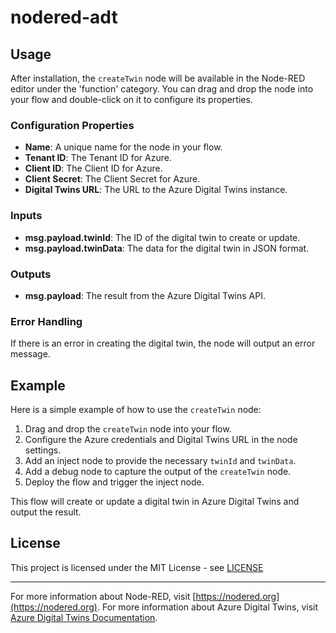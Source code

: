 # nodered-adt

## Usage

After installation, the `createTwin` node will be available in the Node-RED editor under the 'function' category. You can drag and drop the node into your flow and double-click on it to configure its properties.

### Configuration Properties

- **Name**: A unique name for the node in your flow.
- **Tenant ID**: The Tenant ID for Azure.
- **Client ID**: The Client ID for Azure.
- **Client Secret**: The Client Secret for Azure.
- **Digital Twins URL**: The URL to the Azure Digital Twins instance.

### Inputs

- **msg.payload.twinId**: The ID of the digital twin to create or update.
- **msg.payload.twinData**: The data for the digital twin in JSON format.

### Outputs

- **msg.payload**: The result from the Azure Digital Twins API.

### Error Handling

If there is an error in creating the digital twin, the node will output an error message.

## Example

Here is a simple example of how to use the `createTwin` node:

1. Drag and drop the `createTwin` node into your flow.
2. Configure the Azure credentials and Digital Twins URL in the node settings.
3. Add an inject node to provide the necessary `twinId` and `twinData`.
4. Add a debug node to capture the output of the `createTwin` node.
5. Deploy the flow and trigger the inject node.

This flow will create or update a digital twin in Azure Digital Twins and output the result.

## License

This project is licensed under the MIT License - see [LICENSE](https://raw.githubusercontent.com/noemarius/nodered-adt/main/LICENSE)

---

For more information about Node-RED, visit [https://nodered.org](https://nodered.org).
For more information about Azure Digital Twins, visit [Azure Digital Twins Documentation](https://docs.microsoft.com/en-us/azure/digital-twins/).
